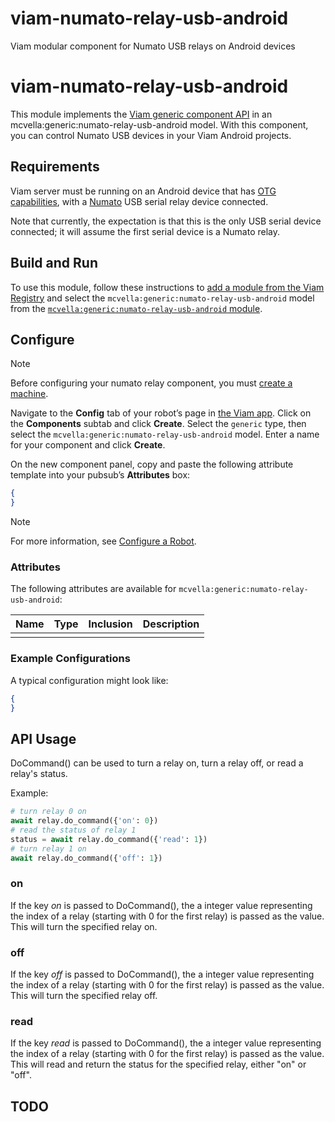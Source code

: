 # viam-numato-relay-usb-android
Viam modular component for Numato USB relays on Android devices

# viam-numato-relay-usb-android

This module implements the [Viam generic component API](https://docs.viam.com/components/generic/) in an mcvella:generic:numato-relay-usb-android model.
With this component, you can control Numato USB devices in your Viam Android projects.

## Requirements

Viam server must be running on an Android device that has [OTG capabilities](https://en.wikipedia.org/wiki/USB_On-The-Go), with a [Numato](https://numato.com/product-category/automation/relay-modules/usb-relay/) USB serial relay device connected.

Note that currently, the expectation is that this is the only USB serial device connected; it will assume the first serial device is a Numato relay.

## Build and Run

To use this module, follow these instructions to [add a module from the Viam Registry](https://docs.viam.com/registry/configure/#add-a-modular-resource-from-the-viam-registry) and select the `mcvella:generic:numato-relay-usb-android` model from the [`mcvella:generic:numato-relay-usb-android` module](https://app.viam.com/module/mcvella/mcvella:generic:numato-relay-usb-android).

## Configure

> [!NOTE]  
> Before configuring your numato relay component, you must [create a machine](https://docs.viam.com/manage/fleet/machines/#add-a-new-machine).

Navigate to the **Config** tab of your robot’s page in [the Viam app](https://app.viam.com/).
Click on the **Components** subtab and click **Create**.
Select the `generic` type, then select the `mcvella:generic:numato-relay-usb-android` model.
Enter a name for your component and click **Create**.

On the new component panel, copy and paste the following attribute template into your pubsub’s **Attributes** box:

```json
{
}
```

> [!NOTE]  
> For more information, see [Configure a Robot](https://docs.viam.com/manage/configuration/).

### Attributes

The following attributes are available for `mcvella:generic:numato-relay-usb-android`:

| Name | Type | Inclusion | Description |
| ---- | ---- | --------- | ----------- |
| |  |  |  |

### Example Configurations

A typical configuration might look like:

```json
{
}
```

## API Usage

DoCommand() can be used to turn a relay on, turn a relay off, or read a relay's status.

Example:

``` python
# turn relay 0 on
await relay.do_command({'on': 0})
# read the status of relay 1
status = await relay.do_command({'read': 1})
# turn relay 1 on
await relay.do_command({'off': 1})
```

### on

If the key *on* is passed to DoCommand(), the a integer value representing the index of a relay (starting with 0 for the first relay) is passed as the value.
This will turn the specified relay on.

### off

If the key *off* is passed to DoCommand(), the a integer value representing the index of a relay (starting with 0 for the first relay) is passed as the value.
This will turn the specified relay off.

### read

If the key *read* is passed to DoCommand(), the a integer value representing the index of a relay (starting with 0 for the first relay) is passed as the value.
This will read and return the status for the specified relay, either "on" or "off".

## TODO
